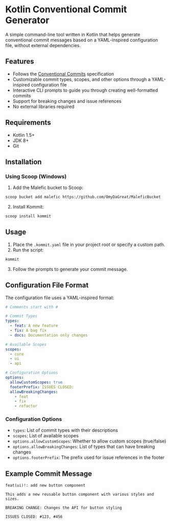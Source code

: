 # Kotlin Conventional Commit Generator

A simple command-line tool written in Kotlin that helps generate conventional commit messages based on a YAML-inspired configuration file, without external dependencies.

## Features

- Follows the [Conventional Commits](https://www.conventionalcommits.org/) specification
- Customizable commit types, scopes, and other options through a YAML-inspired configuration file
- Interactive CLI prompts to guide you through creating well-formatted commits
- Support for breaking changes and issue references
- No external libraries required

## Requirements

- Kotlin 1.5+
- JDK 8+
- Git

## Installation

### Using Scoop (Windows)

1. Add the Malefic bucket to Scoop:

```sh
scoop bucket add malefic https://github.com/OmyDaGreat/MaleficBucket
```

2. Install Kommit:

```sh
scoop install kommit
```

## Usage

1. Place the `.kommit.yaml` file in your project root or specify a custom path.
2. Run the script:

```sh
kommit
```

3. Follow the prompts to generate your commit message.

## Configuration File Format

The configuration file uses a YAML-inspired format:

```yaml
# Comments start with #

# Commit Types
types:
  - feat: A new feature
  - fix: A bug fix
  - docs: Documentation only changes

# Available Scopes
scopes:
  - core
  - ui
  - api

# Configuration Options
options:
  allowCustomScopes: true
  footerPrefix: ISSUES CLOSED:
  allowBreakingChanges:
    - feat
    - fix
    - refactor
```

### Configuration Options

- `types`: List of commit types with their descriptions
- `scopes`: List of available scopes
- `options.allowCustomScopes`: Whether to allow custom scopes (true/false)
- `options.allowBreakingChanges`: List of types that can have breaking changes
- `options.footerPrefix`: The prefix used for issue references in the footer

## Example Commit Message

```
feat(ui)!: add new button component

This adds a new reusable button component with various styles and sizes.

BREAKING CHANGE: Changes the API for button styling

ISSUES CLOSED: #123, #456
```
